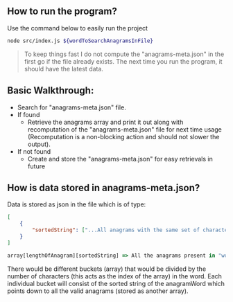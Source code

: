 ## How to run the program?

Use the command below to easily run the project

```bash
node src/index.js ${wordToSearchAnagramsInFile}
```

> To keep things fast I do not compute the "anagrams-meta.json" in the first go if the file already exists. The next time you run the program, it should have the latest data.

## Basic Walkthrough:
 - Search for "anagrams-meta.json" file.
 - If found
   - Retrieve the anagrams array and print it out along with recomputation of the "anagrams-meta.json" file for next time usage (Recomputation is a non-blocking action and should not slower the output).
 - If not found
   - Create and store the "anagrams-meta.json" for easy retrievals in future

## How is data stored in anagrams-meta.json?
Data is stored as json in the file which is of type:
```json
[
    {
        "sortedString": ["...All anagrams with the same set of characters as that in `sortedString`"]
    }
]
```

```js
array[lengthOfAnagram][sortedString] => All the anagrams present in "words.txt" file.
```

There would be different buckets (array) that would be divided by the number of
characters (this acts as the index of the array) in the word. Each individual bucket will consist of the sorted
string of the anagramWord which points down to all the valid anagrams (stored as another array).
